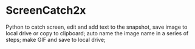 # ScreenCatch2x
Python to catch screen,  edit and add text to the snapshot,  save image to local drive or copy to clipboard;  auto name the image name in a series of steps; make GIF and save to local drive;
